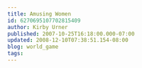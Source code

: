 ```yaml
---
title: Amusing Women
id: 6270695107702815409
author: Kirby Urner
published: 2007-10-25T16:18:00.000-07:00
updated: 2008-12-10T07:38:51.154-08:00
blog: world_game
tags: 
---
```


